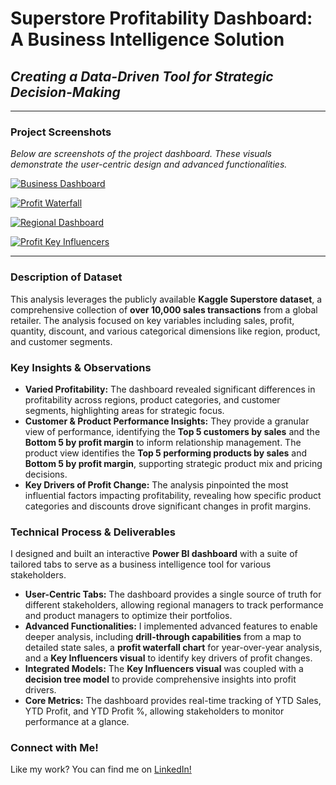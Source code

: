 # Superstore Profitability Dashboard: A Business Intelligence Solution

## _Creating a Data-Driven Tool for Strategic Decision-Making_
---

### **Project Screenshots**
_Below are screenshots of the project dashboard. These visuals demonstrate the user-centric design and advanced functionalities._

[![Business Dashboard](https://i.imgur.com/8to3L5q.png)](https://i.imgur.com/8to3L5q.png)

[![Profit Waterfall](https://i.imgur.com/lpeJuRW.png)](https://i.imgur.com/lpeJuRW.png)

[![Regional Dashboard](https://i.imgur.com/XsNhvVs.png)](https://i.imgur.com/XsNhvVs.png)

[![Profit Key Influencers](https://i.imgur.com/HUGh8pQ.png)](https://i.imgur.com/HUGh8pQ.png
)

---
### **Description of Dataset**

This analysis leverages the publicly available **Kaggle Superstore dataset**, a comprehensive collection of **over 10,000 sales transactions** from a global retailer. The analysis focused on key variables including sales, profit, quantity, discount, and various categorical dimensions like region, product, and customer segments.

### **Key Insights & Observations**
* **Varied Profitability:** The dashboard revealed significant differences in profitability across regions, product categories, and customer segments, highlighting areas for strategic focus.
* **Customer & Product Performance Insights:** They provide a granular view of performance, identifying the **Top 5 customers by sales** and the **Bottom 5 by profit margin** to inform relationship management. The product view identifies the **Top 5 performing products by sales** and **Bottom 5 by profit margin**, supporting strategic product mix and pricing decisions.
* **Key Drivers of Profit Change:** The analysis pinpointed the most influential factors impacting profitability, revealing how specific product categories and discounts drove significant changes in profit margins.

### **Technical Process & Deliverables**
I designed and built an interactive **Power BI dashboard** with a suite of tailored tabs to serve as a business intelligence tool for various stakeholders.
* **User-Centric Tabs:** The dashboard provides a single source of truth for different stakeholders, allowing regional managers to track performance and product managers to optimize their portfolios.
* **Advanced Functionalities:** I implemented advanced features to enable deeper analysis, including **drill-through capabilities** from a map to detailed state sales, a **profit waterfall chart** for year-over-year analysis, and a **Key Influencers visual** to identify key drivers of profit changes.
* **Integrated Models:** The **Key Influencers visual** was coupled with a **decision tree model** to provide comprehensive insights into profit drivers.
* **Core Metrics:** The dashboard provides real-time tracking of YTD Sales, YTD Profit, and YTD Profit %, allowing stakeholders to monitor performance at a glance.

### **Connect with Me!**

Like my work? You can find me on [LinkedIn!](https://www.linkedin.com/in/yun-jia-chan)
